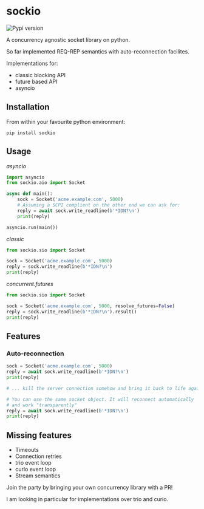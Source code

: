 # sockio

![Pypi version][pypi]

A concurrency agnostic socket library on python.

So far implemented REQ-REP semantics with auto-reconnection facilites.

Implementations for:

* classic blocking API
* future based API
* asyncio

## Installation

From within your favourite python environment:

```console
pip install sockio
```

## Usage

*asyncio*

```python
import asyncio
from sockio.aio import Socket

async def main():
    sock = Socket('acme.example.com', 5000)
    # Assuming a SCPI complient on the other end we can ask for:
    reply = await sock.write_readline(b'*IDN?\n')
    print(reply)

asyncio.run(main())
```

*classic*

```python
from sockio.sio import Socket

sock = Socket('acme.example.com', 5000)
reply = sock.write_readline(b'*IDN?\n')
print(reply)
```

*concurrent.futures*

```python
from sockio.sio import Socket

sock = Socket('acme.example.com', 5000, resolve_futures=False)
reply = sock.write_readline(b'*IDN?\n').result()
print(reply)
```

## Features

### Auto-reconnection

```python
sock = Socket('acme.example.com', 5000)
reply = await sock.write_readline(b'*IDN?\n')
print(reply)

# ... kill the server connection somehow and bring it back to life again

# You can use the same socket object. It will reconnect automatically
# and work "transparently"
reply = await sock.write_readline(b'*IDN?\n')
print(reply)
```

## Missing features

* Timeouts
* Connection retries
* trio event loop
* curio event loop
* Stream semantics

Join the party by bringing your own concurrency library with a PR!

I am looking in particular for implementations over trio and curio.


[pypi]: https://img.shields.io/pypi/pyversions/sockio.svg